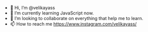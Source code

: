 - 👋 Hi, I’m @velikayass
- 🌱 I’m currently learning JavaScript now.
- 💞️ I’m looking to collaborate on everything that help me to learn.
- 📫 How to reach me https://www.instagram.com/velikayass/

<!---
velikayass/velikayass is a ✨ special ✨ repository because its `README.md` (this file) appears on your GitHub profile.
You can click the Preview link to take a look at your changes.
--->
